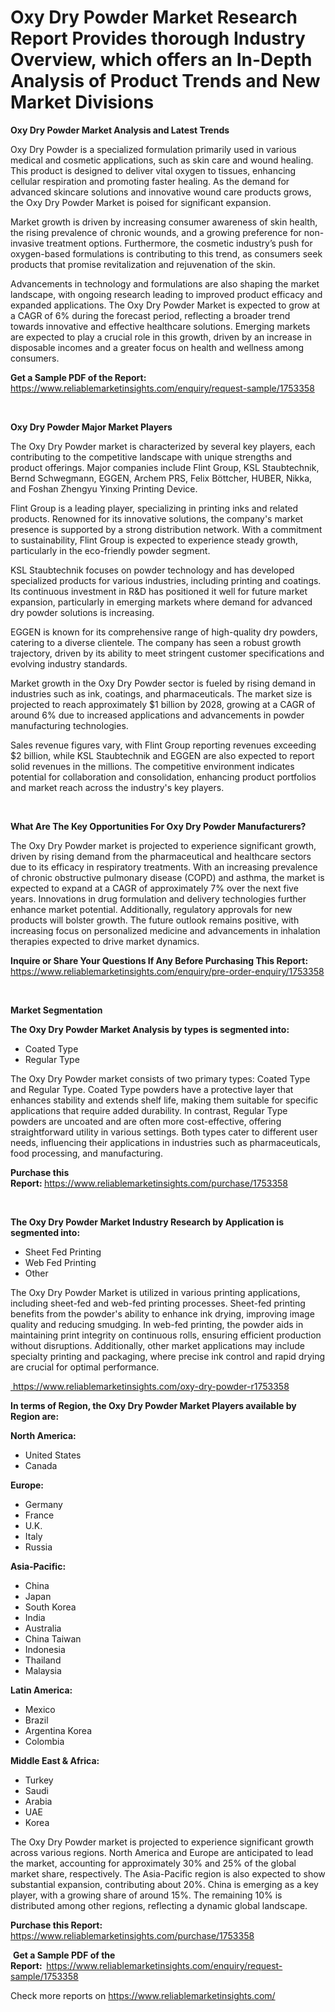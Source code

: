 <p><h1>Oxy Dry Powder Market Research Report Provides thorough Industry Overview, which offers an In-Depth Analysis of Product Trends and New Market Divisions</h1></p><p><strong>Oxy Dry Powder Market Analysis and Latest Trends</strong></p>
<p><p>Oxy Dry Powder is a specialized formulation primarily used in various medical and cosmetic applications, such as skin care and wound healing. This product is designed to deliver vital oxygen to tissues, enhancing cellular respiration and promoting faster healing. As the demand for advanced skincare solutions and innovative wound care products grows, the Oxy Dry Powder Market is poised for significant expansion.</p><p>Market growth is driven by increasing consumer awareness of skin health, the rising prevalence of chronic wounds, and a growing preference for non-invasive treatment options. Furthermore, the cosmetic industry’s push for oxygen-based formulations is contributing to this trend, as consumers seek products that promise revitalization and rejuvenation of the skin. </p><p>Advancements in technology and formulations are also shaping the market landscape, with ongoing research leading to improved product efficacy and expanded applications. The Oxy Dry Powder Market is expected to grow at a CAGR of 6% during the forecast period, reflecting a broader trend towards innovative and effective healthcare solutions. Emerging markets are expected to play a crucial role in this growth, driven by an increase in disposable incomes and a greater focus on health and wellness among consumers.</p></p>
<p><strong>Get a Sample PDF of the Report:&nbsp;</strong> <a href="https://www.reliablemarketinsights.com/enquiry/request-sample/1753358?utm_campaign=2717&utm_medium=2&utm_source=Github&utm_content=ia&utm_term=01042025&utm_id=oxy-dry-powder">https://www.reliablemarketinsights.com/enquiry/request-sample/1753358</a></p>
<p>&nbsp;</p>
<p><strong>Oxy Dry Powder Major Market Players</strong></p>
<p><p>The Oxy Dry Powder market is characterized by several key players, each contributing to the competitive landscape with unique strengths and product offerings. Major companies include Flint Group, KSL Staubtechnik, Bernd Schwegmann, EGGEN, Archem PRS, Felix Böttcher, HUBER, Nikka, and Foshan Zhengyu Yinxing Printing Device.</p><p>Flint Group is a leading player, specializing in printing inks and related products. Renowned for its innovative solutions, the company's market presence is supported by a strong distribution network. With a commitment to sustainability, Flint Group is expected to experience steady growth, particularly in the eco-friendly powder segment.</p><p>KSL Staubtechnik focuses on powder technology and has developed specialized products for various industries, including printing and coatings. Its continuous investment in R&D has positioned it well for future market expansion, particularly in emerging markets where demand for advanced dry powder solutions is increasing.</p><p>EGGEN is known for its comprehensive range of high-quality dry powders, catering to a diverse clientele. The company has seen a robust growth trajectory, driven by its ability to meet stringent customer specifications and evolving industry standards.</p><p>Market growth in the Oxy Dry Powder sector is fueled by rising demand in industries such as ink, coatings, and pharmaceuticals. The market size is projected to reach approximately $1 billion by 2028, growing at a CAGR of around 6% due to increased applications and advancements in powder manufacturing technologies.</p><p>Sales revenue figures vary, with Flint Group reporting revenues exceeding $2 billion, while KSL Staubtechnik and EGGEN are also expected to report solid revenues in the millions. The competitive environment indicates potential for collaboration and consolidation, enhancing product portfolios and market reach across the industry's key players.</p></p>
<p>&nbsp;</p>
<p><strong>What Are The Key Opportunities For Oxy Dry Powder Manufacturers?</strong></p>
<p><p>The Oxy Dry Powder market is projected to experience significant growth, driven by rising demand from the pharmaceutical and healthcare sectors due to its efficacy in respiratory treatments. With an increasing prevalence of chronic obstructive pulmonary disease (COPD) and asthma, the market is expected to expand at a CAGR of approximately 7% over the next five years. Innovations in drug formulation and delivery technologies further enhance market potential. Additionally, regulatory approvals for new products will bolster growth. The future outlook remains positive, with increasing focus on personalized medicine and advancements in inhalation therapies expected to drive market dynamics.</p></p>
<p><strong>Inquire or Share Your Questions If Any Before Purchasing This Report:</strong> <a href="https://www.reliablemarketinsights.com/enquiry/pre-order-enquiry/1753358?utm_campaign=2717&utm_medium=2&utm_source=Github&utm_content=ia&utm_term=01042025&utm_id=oxy-dry-powder">https://www.reliablemarketinsights.com/enquiry/pre-order-enquiry/1753358</a></p>
<p>&nbsp;</p>
<p><strong>Market Segmentation</strong></p>
<p><strong>The Oxy Dry Powder Market Analysis by types is segmented into:</strong></p>
<p><ul><li>Coated Type</li><li>Regular Type</li></ul></p>
<p><p>The Oxy Dry Powder market consists of two primary types: Coated Type and Regular Type. Coated Type powders have a protective layer that enhances stability and extends shelf life, making them suitable for specific applications that require added durability. In contrast, Regular Type powders are uncoated and are often more cost-effective, offering straightforward utility in various settings. Both types cater to different user needs, influencing their applications in industries such as pharmaceuticals, food processing, and manufacturing.</p></p>
<p><strong>Purchase this Report:&nbsp;</strong><a href="https://www.reliablemarketinsights.com/purchase/1753358?utm_campaign=2717&utm_medium=2&utm_source=Github&utm_content=ia&utm_term=01042025&utm_id=oxy-dry-powder">https://www.reliablemarketinsights.com/purchase/1753358</a></p>
<p>&nbsp;</p>
<p><strong>The Oxy Dry Powder Market Industry Research by Application is segmented into:</strong></p>
<p><ul><li>Sheet Fed Printing</li><li>Web Fed Printing</li><li>Other</li></ul></p>
<p><p>The Oxy Dry Powder Market is utilized in various printing applications, including sheet-fed and web-fed printing processes. Sheet-fed printing benefits from the powder's ability to enhance ink drying, improving image quality and reducing smudging. In web-fed printing, the powder aids in maintaining print integrity on continuous rolls, ensuring efficient production without disruptions. Additionally, other market applications may include specialty printing and packaging, where precise ink control and rapid drying are crucial for optimal performance.</p></p>
<p><a href="https://www.reliablemarketinsights.com/oxy-dry-powder-r1753358?utm_campaign=2717&utm_medium=2&utm_source=Github&utm_content=ia&utm_term=01042025&utm_id=oxy-dry-powder">&nbsp;https://www.reliablemarketinsights.com/oxy-dry-powder-r1753358</a></p>
<p><strong>In terms of Region, the Oxy Dry Powder Market Players available by Region are:</strong></p>
<p>
    <p> <strong> North America: </strong>
        <ul>
            <li>United States</li>
            <li>Canada</li>
        </ul>
        </p> 
    <p> <strong> Europe: </strong>
        <ul>
            <li>Germany</li>
            <li>France</li>
            <li>U.K.</li>
            <li>Italy</li>
            <li>Russia</li>
        </ul>
        </p> 
    <p> <strong> Asia-Pacific: </strong>
        <ul>
            <li>China</li>
            <li>Japan</li>
            <li>South Korea</li>
            <li>India</li>
            <li>Australia</li>
            <li>China Taiwan</li>
            <li>Indonesia</li>
            <li>Thailand</li>
            <li>Malaysia</li>
        </ul>
        </p> 
    <p> <strong> Latin America: </strong>
        <ul>
            <li>Mexico</li>
            <li>Brazil</li>
            <li>Argentina Korea</li>
            <li>Colombia</li>
        </ul>
        </p> 
    <p> <strong> Middle East & Africa: </strong>
        <ul>
            <li>Turkey</li>
            <li>Saudi</li>
            <li>Arabia</li>
            <li>UAE</li>
            <li>Korea</li>
        </ul>
    </p>
    </p>
<p><p>The Oxy Dry Powder market is projected to experience significant growth across various regions. North America and Europe are anticipated to lead the market, accounting for approximately 30% and 25% of the global market share, respectively. The Asia-Pacific region is also expected to show substantial expansion, contributing about 20%. China is emerging as a key player, with a growing share of around 15%. The remaining 10% is distributed among other regions, reflecting a dynamic global landscape.</p></p>
<p><strong>Purchase this Report: </strong><a href="https://www.reliablemarketinsights.com/purchase/1753358?utm_campaign=2717&utm_medium=2&utm_source=Github&utm_content=ia&utm_term=01042025&utm_id=oxy-dry-powder">https://www.reliablemarketinsights.com/purchase/1753358</a></p>
<p>&nbsp;<strong>Get a Sample PDF of the Report:&nbsp;&nbsp;</strong><a href="https://www.reliablemarketinsights.com/enquiry/request-sample/1753358?utm_campaign=2717&utm_medium=2&utm_source=Github&utm_content=ia&utm_term=01042025&utm_id=oxy-dry-powder">https://www.reliablemarketinsights.com/enquiry/request-sample/1753358</a></p>
<p><strong></strong></p>
<p>Check more reports on <a href="https://www.reliablemarketinsights.com/?utm_campaign=2717&utm_medium=2&utm_source=Github&utm_content=ia&utm_term=01042025&utm_id=oxy-dry-powder">https://www.reliablemarketinsights.com/</a></p>